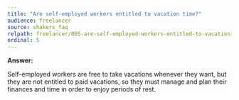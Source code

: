 ```yaml
---
title: "Are self-employed workers entitled to vacation time?"
audience: freelancer
source: shakers_faq
relpath: freelancer/005-are-self-employed-workers-entitled-to-vacation-time.md
ordinal: 5
---
```


**Answer:**

Self-employed workers are free to take vacations whenever they want, but they are not entitled to paid vacations, so they must manage and plan their finances and time in order to enjoy periods of rest.
